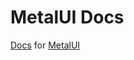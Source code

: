 # MetalUI Docs

[Docs](https://heestand-xyz.github.io/MetalUI-Docs) for [MetalUI](https://github.com/heestand-xyz/MetalUI)
